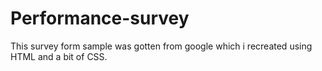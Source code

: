 # Performance-survey
This survey form sample was gotten from google which i recreated using HTML and a bit of CSS.

